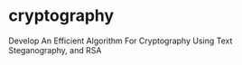 # cryptography
   Develop An Efficient Algorithm For Cryptography Using Text Steganography, and RSA
